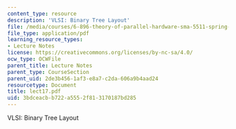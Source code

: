 ```yaml
---
content_type: resource
description: 'VLSI: Binary Tree Layout'
file: /media/courses/6-896-theory-of-parallel-hardware-sma-5511-spring-2004/3bdceacbb722a5552f813170187bd285_lect17.pdf
file_type: application/pdf
learning_resource_types:
- Lecture Notes
license: https://creativecommons.org/licenses/by-nc-sa/4.0/
ocw_type: OCWFile
parent_title: Lecture Notes
parent_type: CourseSection
parent_uid: 2de3b456-1af3-e8a7-c2da-606a9b4aad24
resourcetype: Document
title: lect17.pdf
uid: 3bdceacb-b722-a555-2f81-3170187bd285
---
```

VLSI: Binary Tree Layout